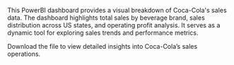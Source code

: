 This PowerBI dashboard provides a visual breakdown of Coca-Cola's sales data. The dashboard highlights total sales by beverage brand, sales distribution across US states, and operating profit analysis. It serves as a dynamic tool for exploring sales trends and performance metrics.

Download the file to view detailed insights into Coca-Cola’s sales operations.
